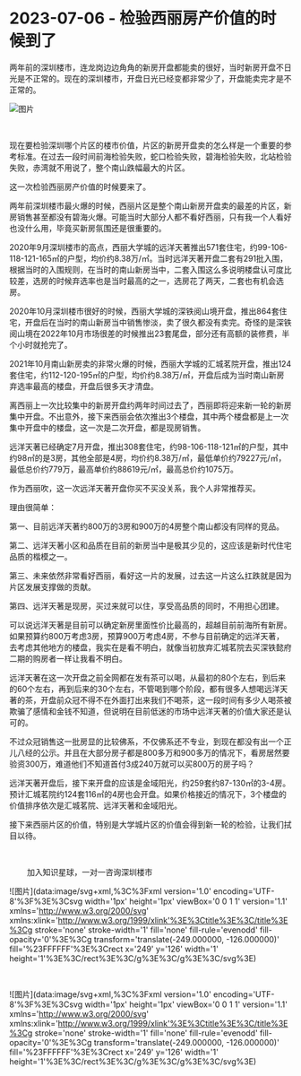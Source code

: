 # 2023-07-06 - 检验西丽房产价值的时候到了

两年前的深圳楼市，连龙岗边边角角的新房开盘都能卖的很好，当时新房开盘不日光是不正常的。现在的深圳楼市，开盘日光已经变都非常少了，开盘能卖完才是不正常的。

![图片](https://mmbiz.qpic.cn/mmbiz_jpg/ooPmibbMdwK3FP1FpVibGicGfjJGaud55ia9ibaWoWicibPX0vSsJmJzoE6RYrJiaRxDMWu8ErMIYPxPS0bhZibc19gkLZw/640?wx_fmt=jpeg&tp=webp&wxfrom=5&wx_lazy=1)

​

现在要检验深圳哪个片区的楼市价值，片区的新房开盘卖的怎么样是一个重要的参考标准。在过去一段时间前海检验失败，蛇口检验失败，碧海检验失败，北站检验失败，赤湾就不用说了，整个南山跌幅最大的片区。

这一次检验西丽房产价值的时候要来了。

两年前深圳楼市最火爆的时候，西丽片区是整个南山新房开盘卖的最差的片区，新房销售甚至都没有碧海火爆。可能当时大部分人都不看好西丽，只有我一个人看好也没什么用，毕竟买新房氛围还是很重要的。

2020年9月深圳楼市的高点，西丽大学城的远洋天著推出571套住宅，约99-106-118-121-165㎡的户型，均价约8.38万/㎡。当时远洋天著开盘二套有291批入围，根据当时的入围规则，在当时的南山新房当中，二套入围这么多说明楼盘认可度比较差，选房的时候弃选率也是当时最高的之一，选房花了两天，二套也有机会选房。

2020年10月深圳楼市很好的时候，西丽大学城的深铁阅山境开盘，推出864套住宅，开盘后在当时的南山新房当中销售惨淡，卖了很久都没有卖完。奇怪的是深铁阅山境在2022年10月市场很差的时候推出23套尾盘，部分还有高额的装修费，半个小时就抢完了。

2021年10月南山新房卖的非常火爆的时候，西丽大学城的汇城茗院开盘，推出124套住宅，约112-120-195㎡的户型，均价约8.38万/㎡，开盘后成为当时南山新房弃选率最高的楼盘，开盘后很多天才清盘。

离西丽上一次比较集中的新房开盘约两年时间过去了，西丽即将迎来新一轮的新房集中开盘。不出意外，接下来西丽会依次推出3个楼盘，其中两个楼盘都是上一次集中开盘中的楼盘，这一次是二次开盘，都是现房销售。

远洋天著已经确定7月开盘，推出308套住宅，约98-106-118-121㎡的户型，其中约98㎡的是3房，其他全部是4房，均价约8.38万/㎡，最低单价约79227元/㎡，最低总价约779万，最高单价约88619元/㎡，最高总价约1075万。

作为西丽吹，这一次远洋天著开盘你买不买没关系，我个人非常推荐买。

理由很简单：

第一、目前远洋天著约800万的3房和900万的4房整个南山都没有同样的竞品。

第二、远洋天著小区和品质在目前的新房当中是极其少见的，这应该是新时代住宅品质的楷模之一。

第三、未来依然非常看好西丽，看好这一片的发展，过去这一片这么扛跌就是因为片区发展支撑做的贡献。

第四、远洋天著是现房，买过来就可以住，享受高品质的同时，不用担心团建。

可以说远洋天著是目前可以确定新房里面性价比最高的，超越目前前海所有新房。如果预算约800万考虑3房，预算900万考虑4房，不参与目前确定的远洋天著，去考虑其他地方的楼盘，我实在是看不明白，就像当初放弃汇城茗院去买深铁懿府二期的购房者一样让我看不明白。

远洋天著在这一次开盘之前全网都在发有茶可以喝，从最初的80个左右，到后来的60个左右，再到后来的30个左右，不管喝到哪个阶段，都有很多人想喝远洋天著的茶，开盘前众冠不得不在外面打出来我们不喝茶，这一段时间有多少人喝茶被欺骗了感情和金钱不知道，但说明在目前低迷的市场中远洋天著的价值大家还是认可的。

不过众冠销售这一批房显的比较佛系，不仅佛系还不专业，到现在都没有出一个正儿八经的公示。并且在大部分房子都是800多万和900多万的情况下，看房居然要验资300万，难道他们不知道首付3成240万就可以买800万的房子吗？

远洋天著开盘后，接下来开盘的应该是金域阳光，约259套约87-130㎡的3-4房。预计汇城茗院约124套116㎡的4房也会开盘。如果价格接近的情况下，3个楼盘的价值排序依次是汇城茗院、远洋天著和金域阳光。

接下来西丽片区的价值，特别是大学城片区的价值会得到新一轮的检验，让我们拭目以待。

      

        加入知识星球，一对一咨询深圳楼市

![图片](data:image/svg+xml,%3C%3Fxml version='1.0' encoding='UTF-8'%3F%3E%3Csvg width='1px' height='1px' viewBox='0 0 1 1' version='1.1' xmlns='http://www.w3.org/2000/svg' xmlns:xlink='http://www.w3.org/1999/xlink'%3E%3Ctitle%3E%3C/title%3E%3Cg stroke='none' stroke-width='1' fill='none' fill-rule='evenodd' fill-opacity='0'%3E%3Cg transform='translate(-249.000000, -126.000000)' fill='%23FFFFFF'%3E%3Crect x='249' y='126' width='1' height='1'%3E%3C/rect%3E%3C/g%3E%3C/g%3E%3C/svg%3E)

​

![图片](data:image/svg+xml,%3C%3Fxml version='1.0' encoding='UTF-8'%3F%3E%3Csvg width='1px' height='1px' viewBox='0 0 1 1' version='1.1' xmlns='http://www.w3.org/2000/svg' xmlns:xlink='http://www.w3.org/1999/xlink'%3E%3Ctitle%3E%3C/title%3E%3Cg stroke='none' stroke-width='1' fill='none' fill-rule='evenodd' fill-opacity='0'%3E%3Cg transform='translate(-249.000000, -126.000000)' fill='%23FFFFFF'%3E%3Crect x='249' y='126' width='1' height='1'%3E%3C/rect%3E%3C/g%3E%3C/g%3E%3C/svg%3E)

​